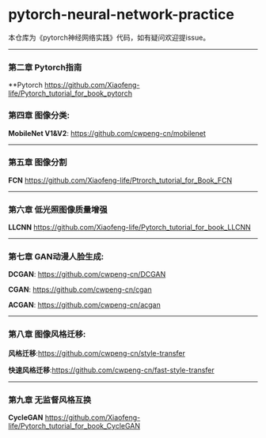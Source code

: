 # pytorch-neural-network-practice
本仓库为《pytorch神经网络实践》代码，如有疑问欢迎提issue。

______________________________________________________________________
### 第二章 Pytorch指南
**Pytorch https://github.com/Xiaofeng-life/Pytorch_tutorial_for_book_pytorch

### 第四章 图像分类:
**MobileNet V1&V2**: https://github.com/cwpeng-cn/mobilenet

______________________________________________________________________
### 第五章 图像分割
**FCN** https://github.com/Xiaofeng-life/Ptrorch_tutorial_for_Book_FCN

______________________________________________________________________
### 第六章 低光照图像质量增强
**LLCNN** https://github.com/Xiaofeng-life/Pytorch_tutorial_for_book_LLCNN

______________________________________________________________________
### 第七章 GAN动漫人脸生成:

**DCGAN**: https://github.com/cwpeng-cn/DCGAN
 
**CGAN**: https://github.com/cwpeng-cn/cgan

**ACGAN**: https://github.com/cwpeng-cn/acgan

______________________________________________________________________
### 第八章 图像风格迁移:

**风格迁移**:https://github.com/cwpeng-cn/style-transfer

**快速风格迁移**:https://github.com/cwpeng-cn/fast-style-transfer

______________________________________________________________________
### 第九章 无监督风格互换
**CycleGAN** https://github.com/Xiaofeng-life/Pytorch_tutorial_for_book_CycleGAN




